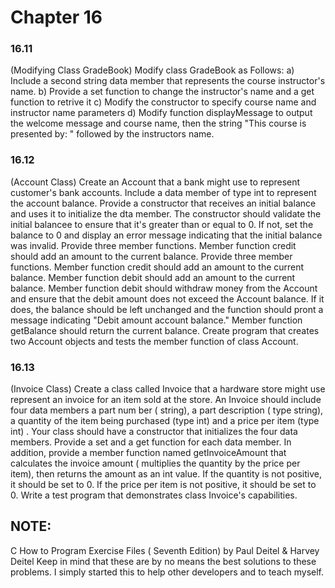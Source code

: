 # Chapter 16

### 16.11 
(Modifying Class GradeBook) Modify class GradeBook as Follows:
 a) Include a second string data member that represents the course instructor's name.
 b) Provide a set function to change the instructor's name and a get function to retrive it
 c) Modify the constructor to specify course name and instructor name parameters
 d) Modify function displayMessage to output the welcome message and course name, then the string "This course is presented by: " followed by the instructors name.

### 16.12 
(Account Class) Create an Account that a bank might use to represent customer's bank accounts. Include a data member of type int to represent the account balance. Provide a constructor that receives an initial balance and uses it to initialize the dta member. The constructor should validate the initial balancee to ensure that it's greater than or equal to 0. If not, set the balance to 0 and display an error message indicating that the initial balance was invalid. Provide three member functions. Member function credit should add an amount to the current balance. Provide three member functions. Member function credit should add an amount to the current balance. Member function debit should add an amount to the current balance. Member function debit should withdraw money from the Account and ensure that the debit amount does not exceed the Account balance. If it does, the balance should be left unchanged and the function should pront a message indicating "Debit amount account balance." Member function getBalance should return the current balance. Create program that creates two Account objects and tests the member function of class Account. 

### 16.13
(Invoice Class) Create a class called Invoice that a hardware store might use represent an invoice for an item sold at the store. An Invoice should include four data members a part num ber ( string), a part description ( type string), a quantity of the item being purchased (type int) and a price per item (type int) . Your class should have a constructor that initializes the four data members. Provide a set and a get function for each data member. In addition, provide a member function named getInvoiceAmount that calculates the invoice amount ( multiplies the quantity by the price per item), then returns the amount as an int value. If the quantity is not positive, it should be set to 0. If the price per item is not positive, it should be set to 0. Write a test program that demonstrates class Invoice's capabilities.

## NOTE:
C How to Program Exercise Files ( Seventh Edition) by Paul Deitel & Harvey Deitel Keep in mind that these are by no means the best solutions to these problems. I simply started this to help other developers and to teach myself.

